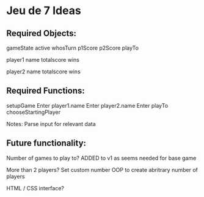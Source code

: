 # Jeu de 7 Ideas

## Required Objects: 

gameState
	active
	whosTurn
	p1Score
	p2Score
	playTo

player1
	name
	totalscore
	wins

player2
	name
	totalscore
	wins

## Required Functions:

setupGame
	Enter player1.name
	Enter player2.name
	Enter playTo
	chooseStartingPlayer

Notes:
Parse input for relevant data


## Future functionality:

Number of games to play to? ADDED to v1 as seems needed for base game

More than 2 players?
	Set custom number
	OOP to create abritrary number of players

HTML / CSS interface?
